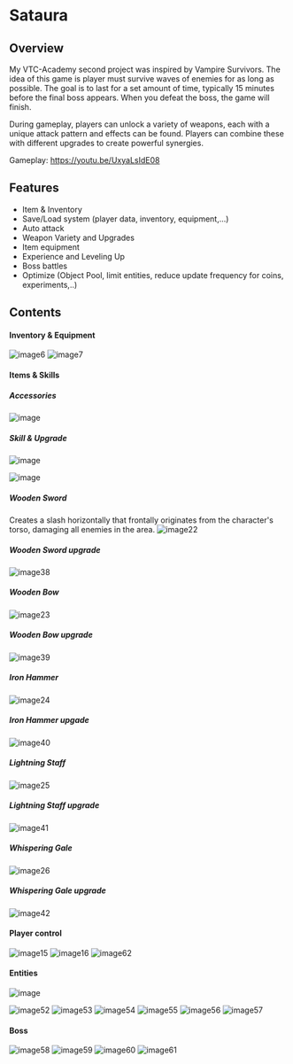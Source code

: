 # Sataura
## Overview
My VTC-Academy second project was inspired by Vampire Survivors. The idea of this game is player must survive waves of enemies for as long as possible.
The goal is to last for a set amount of time, typically 15 minutes before the final boss appears. When you defeat the boss, the game will finish.

During gameplay, players can unlock a variety of weapons, each with a unique attack pattern and effects can be found. Players can combine these with different
upgrades to create powerful synergies.

Gameplay: https://youtu.be/UxyaLsIdE08

## Features
- Item & Inventory
- Save/Load system (player data, inventory, equipment,...)
- Auto attack
- Weapon Variety and Upgrades
- Item equipment
- Experience and Leveling Up
- Boss battles
- Optimize (Object Pool, limit entities, reduce update frequency for coins, experiments,..)

## Contents
#### Inventory & Equipment
![image6](https://github.com/HorneOnne/Sataura/assets/65548001/d868a990-2336-4ff5-acb7-a27934ce9024)
![image7](https://github.com/HorneOnne/Sataura/assets/65548001/7687a94b-9179-4486-803a-81a223c3268c)

#### Items & Skills
##### Accessories
![image](https://github.com/HorneOnne/Sataura/assets/65548001/686942bc-9b1d-46f5-bf1b-06c914bd83d3)

##### Skill & Upgrade
![image](https://github.com/HorneOnne/Sataura/assets/65548001/acc2dfd2-3fed-4f21-894d-4057f81935c7)

![image](https://github.com/HorneOnne/Sataura/assets/65548001/0b3bace2-cfd0-452d-8022-4587fd8c8d93)

##### Wooden Sword
Creates a slash horizontally that frontally originates from the character's torso, damaging all enemies in the area.
![image22](https://github.com/HorneOnne/Sataura/assets/65548001/2c894bd3-52a1-44fb-a0ea-8d54f34b0ee1)
##### Wooden Sword upgrade
![image38](https://github.com/HorneOnne/Sataura/assets/65548001/3ffd3e5a-5052-4f5d-9e64-04ec6c4672d1)

##### Wooden Bow
![image23](https://github.com/HorneOnne/Sataura/assets/65548001/a4d27200-50fd-4231-9731-35b79c95b979)
##### Wooden Bow upgrade
![image39](https://github.com/HorneOnne/Sataura/assets/65548001/7e2ef760-c0c0-4943-b2ea-6a5396bb04a4)

##### Iron Hammer
![image24](https://github.com/HorneOnne/Sataura/assets/65548001/053f56c9-baab-42f8-b9c5-e115e3e3eeef)
##### Iron Hammer upgade
![image40](https://github.com/HorneOnne/Sataura/assets/65548001/8d274ad2-f731-4764-89da-00c1d7c1fe79)

##### Lightning Staff
![image25](https://github.com/HorneOnne/Sataura/assets/65548001/556ee77e-1a07-4eb0-a5b4-c3b093eed2a1)
##### Lightning Staff upgrade
![image41](https://github.com/HorneOnne/Sataura/assets/65548001/1d7b356f-8983-49fc-9970-d90be85b2652)

##### Whispering Gale
![image26](https://github.com/HorneOnne/Sataura/assets/65548001/b2dbc718-2080-4dc1-9843-8d688d46720e)
##### Whispering Gale upgrade
![image42](https://github.com/HorneOnne/Sataura/assets/65548001/7ddc9ea7-9ab1-49a4-bea8-00f0f2cdb051)


#### Player control
![image15](https://github.com/HorneOnne/Sataura/assets/65548001/73e3bc9a-a60b-4e75-9837-52ca09e7045a)
![image16](https://github.com/HorneOnne/Sataura/assets/65548001/9ab1049f-859d-463d-ba1c-3ddcefd4fcc1)
![image62](https://github.com/HorneOnne/Sataura/assets/65548001/e20a3d0d-71d9-4b4c-9cae-40e596960984)

#### Entities
![image](https://github.com/HorneOnne/Sataura/assets/65548001/46417bd8-1a82-4b68-9f50-3a41602ec0ee)

![image52](https://github.com/HorneOnne/Sataura/assets/65548001/dd65d5bf-4c79-46eb-aa82-23ba7228e904)
![image53](https://github.com/HorneOnne/Sataura/assets/65548001/00330d8b-c1ed-4e64-a57a-921f86d576fe)
![image54](https://github.com/HorneOnne/Sataura/assets/65548001/5688b51d-3d36-4b16-86e9-ca24e5711959)
![image55](https://github.com/HorneOnne/Sataura/assets/65548001/a2b9e566-01cb-44cb-813b-c59a5428a60e)
![image56](https://github.com/HorneOnne/Sataura/assets/65548001/006766dc-8dd8-47fb-a642-9a5ae64a7cdb)
![image57](https://github.com/HorneOnne/Sataura/assets/65548001/1336855c-d9c3-409e-ba86-68d6d7da5a79)

#### Boss
![image58](https://github.com/HorneOnne/Sataura/assets/65548001/73df908a-5d1c-48d0-9811-172e06c8ca9b)
![image59](https://github.com/HorneOnne/Sataura/assets/65548001/3c87b088-90cf-4821-a641-cf8ddfc30fc2)
![image60](https://github.com/HorneOnne/Sataura/assets/65548001/439232d0-b969-4227-9de5-6941d9898b7d)
![image61](https://github.com/HorneOnne/Sataura/assets/65548001/ff3174ce-514c-44bc-94ca-10f1aca291d0)
